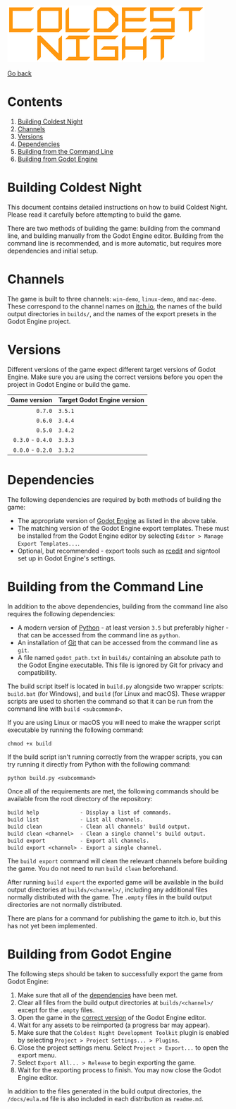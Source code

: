 ![Coldest Night logo.](header.png)

[Go back](../readme.md)

# Contents
1. [Building Coldest Night](#building-coldest-night)
2. [Channels](#channels)
3. [Versions](#versions)
4. [Dependencies](#dependencies)
5. [Building from the Command Line](#building-from-the-command-line)
6. [Building from Godot Engine](#building-from-godot-engine)

# Building Coldest Night
This document contains detailed instructions on how to build Coldest Night.
Please read it carefully before attempting to build the game.

There are two methods of building the game: building from the command line, and
building manually from the Godot Engine editor. Building from the command line
is recommended, and is more automatic, but requires more dependencies and
initial setup.

# Channels
The game is built to three channels: `win-demo`, `linux-demo`, and `mac-demo`.
These correspond to the channel names on
[itch.io](https://krobbizoid.itch.io/coldest-night), the names of the build
output directories in `builds/`, and the names of the export presets in the
Godot Engine project.

# Versions
Different versions of the game expect different target versions of Godot
Engine. Make sure you are using the correct versions before you open the
project in Godot Engine or build the game.

| Game version      | Target Godot Engine version |
| ----------------: | :-------------------------- |
| `0.7.0`           | `3.5.1`                     |
| `0.6.0`           | `3.4.4`                     |
| `0.5.0`           | `3.4.2`                     |
| `0.3.0` - `0.4.0` | `3.3.3`                     |
| `0.0.0` - `0.2.0` | `3.3.2`                     |

# Dependencies
The following dependencies are required by both methods of building the game:

* The appropriate version of [Godot Engine](https://godotengine.org) as listed
in the above table.
* The matching version of the Godot Engine export templates. These must be
installed from the Godot Engine editor by selecting
`Editor > Manage Export Templates...`.
* Optional, but recommended - export tools such as
[rcedit](https://github.com/electron/rcedit) and signtool set up in Godot
Engine's settings.

# Building from the Command Line
In addition to the above dependencies, building from the command line also
requires the following dependencies:

* A modern version of [Python](https://www.python.org) - at least version `3.5`
but preferably higher - that can be accessed from the command line as `python`.
* An installation of [Git](https://git-scm.com) that can be accessed from the
command line as `git`.
* A file named `godot_path.txt` in `builds/` containing an absolute path to the
Godot Engine executable. This file is ignored by Git for privacy and
compatibility.

The build script itself is located in `build.py` alongside two wrapper scripts:
`build.bat` (for Windows), and `build` (for Linux and macOS). These wrapper
scripts are used to shorten the command so that it can be run from the command
line with `build <subcommand>`.

If you are using Linux or macOS you will need to make the wrapper script
executable by running the following command:

```
chmod +x build
```

If the build script isn't running correctly from the wrapper scripts, you can
try running it directly from Python with the following command:

```
python build.py <subcommand>
```

Once all of the requirements are met, the following commands should be
available from the root directory of the repository:

```
build help             - Display a list of commands.
build list             - List all channels.
build clean            - Clean all channels' build output.
build clean <channel>  - Clean a single channel's build output.
build export           - Export all channels.
build export <channel> - Export a single channel.
```

The `build export` command will clean the relevant channels before building the
game. You do not need to run `build clean` beforehand.

After running `build export` the exported game will be available in the build
output directories at `builds/<channel>/`, including any additional files
normally distributed with the game. The `.empty` files in the build output
directories are not normally distributed.

There are plans for a command for publishing the game to itch.io, but this has
not yet been implemented.

# Building from Godot Engine
The following steps should be taken to successfully export the game from Godot
Engine:

1. Make sure that all of the [dependencies](#dependencies) have been met.
2. Clear all files from the build output directories at `builds/<channel>/`
except for the `.empty` files.
3. Open the game in the [correct version](#versions) of the Godot Engine
editor.
4. Wait for any assets to be reimported (a progress bar may appear).
5. Make sure that the `Coldest Night Development Toolkit` plugin is enabled by
selecting `Project > Project Settings... > Plugins`.
6. Close the project settings menu. Select `Project > Export...` to open the
export menu.
7. Select `Export All... > Release` to begin exporting the game.
8. Wait for the exporting process to finish. You may now close the Godot Engine
editor.

In addition to the files generated in the build output directories, the
`/docs/eula.md` file is also included in each distribution as `readme.md`.
